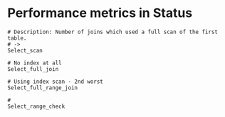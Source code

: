 # Performance metrics in Status 

```
# Description: Number of joins which used a full scan of the first table.
# ->
Select_scan 

# No index at all 
Select_full_join

# Using index scan - 2nd worst
Select_full_range_join

#
Select_range_check
```
